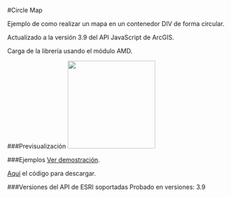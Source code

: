 #Circle Map

Ejemplo de como realizar un mapa en un contenedor DIV de forma circular.

Actualizado a la versión 3.9 del API JavaScript de ArcGIS.

Carga de la librería usando el módulo AMD. 

###Previsualización
<img width="200px" height="200px" src="http://91.121.152.137/images/imagenCircleMap.png" />&nbsp;

###Ejemplos
[Ver demostración](http://91.121.152.137/apps/circlemap/index.html).

[Aquí](https://github.com/saik003/Apps-JavaScript/tree/master/CircleMap) el código para descargar.  

###Versiones del API de ESRI soportadas
Probado en versiones: 3.9

